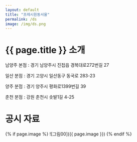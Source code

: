 ```yaml
---
layout: default
title: "프레시원동서울"
permalink: /ds
image: /img/ds.png
---
```


# {{ page.title }} 소개

남양주 본점 : 경기 남양주시 진접읍 경복대로272번길 27

일산 분점 : 경기 고양시 일산동구 동국로 283-23

양주 분점 : 경기 양주시 평화로1399번길 39

춘천 분점 : 강원 춘천시 솟발1길 4-25

# 공시 자료

{% if page.image %}
![그림00]({{ page.image }})
{% endif %}
